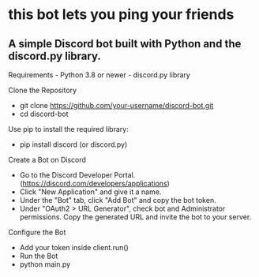 <h1> this bot lets you ping your friends </h1>

<h2>A simple Discord bot built with Python and the discord.py library.</h2>

Requirements
    - Python 3.8 or newer
    - discord.py library

Clone the Repository
- git clone https://github.com/your-username/discord-bot.git
- cd discord-bot

Use pip to install the required library:
- pip install discord (or discord.py)

Create a Bot on Discord
  - Go to the Discord Developer Portal.(https://discord.com/developers/applications)
  - Click "New Application" and give it a name.
  - Under the "Bot" tab, click "Add Bot" and copy the bot token.
  - Under "OAuth2 > URL Generator", check bot and Administrator permissions. Copy the generated URL and invite the bot to your server.

Configure the Bot
- Add your token inside client.run()
- Run the Bot
- python main.py
